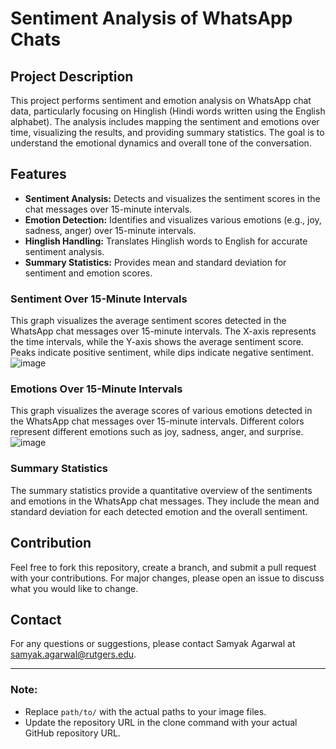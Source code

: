 # Sentiment Analysis of WhatsApp Chats

## Project Description

This project performs sentiment and emotion analysis on WhatsApp chat data, particularly focusing on Hinglish (Hindi words written using the English alphabet). The analysis includes mapping the sentiment and emotions over time, visualizing the results, and providing summary statistics. The goal is to understand the emotional dynamics and overall tone of the conversation.

## Features

- **Sentiment Analysis:** Detects and visualizes the sentiment scores in the chat messages over 15-minute intervals.
- **Emotion Detection:** Identifies and visualizes various emotions (e.g., joy, sadness, anger) over 15-minute intervals.
- **Hinglish Handling:** Translates Hinglish words to English for accurate sentiment analysis.
- **Summary Statistics:** Provides mean and standard deviation for sentiment and emotion scores.


### Sentiment Over 15-Minute Intervals
This graph visualizes the average sentiment scores detected in the WhatsApp chat messages over 15-minute intervals. The X-axis represents the time intervals, while the Y-axis shows the average sentiment score. Peaks indicate positive sentiment, while dips indicate negative sentiment.
![image](https://github.com/sam-yak/Sentiment-Analysis/assets/81603407/ee36c656-ed12-4d49-a212-3857c4ed2f61)


### Emotions Over 15-Minute Intervals
This graph visualizes the average scores of various emotions detected in the WhatsApp chat messages over 15-minute intervals. Different colors represent different emotions such as joy, sadness, anger, and surprise.
![image](https://github.com/sam-yak/Sentiment-Analysis/assets/81603407/08495259-5c52-4a55-9291-09c3bb5e0c92)


### Summary Statistics
The summary statistics provide a quantitative overview of the sentiments and emotions in the WhatsApp chat messages. They include the mean and standard deviation for each detected emotion and the overall sentiment.

## Contribution

Feel free to fork this repository, create a branch, and submit a pull request with your contributions. For major changes, please open an issue to discuss what you would like to change.

## Contact

For any questions or suggestions, please contact Samyak Agarwal at samyak.agarwal@rutgers.edu.

---

### Note:
- Replace `path/to/` with the actual paths to your image files.
- Update the repository URL in the clone command with your actual GitHub repository URL.

